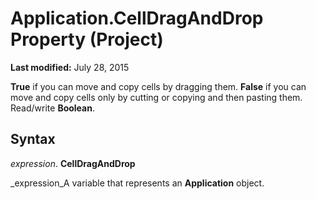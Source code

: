 
# Application.CellDragAndDrop Property (Project)

 **Last modified:** July 28, 2015

 **True** if you can move and copy cells by dragging them. **False** if you can move and copy cells only by cutting or copying and then pasting them. Read/write **Boolean**.

## Syntax

 _expression_. **CellDragAndDrop**

 _expression_A variable that represents an  **Application** object.

